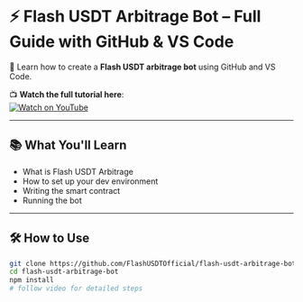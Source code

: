 # ⚡ Flash USDT Arbitrage Bot – Full Guide with GitHub & VS Code

🚀 Learn how to create a **Flash USDT arbitrage bot** using GitHub and VS Code.

📺 **Watch the full tutorial here**:  
[![Watch on YouTube](https://img.youtube.com/vi/Og9Tm94_nRU/0.jpg)](https://www.youtube.com/watch?v=Og9Tm94_nRU)

---

## 📚 What You'll Learn
- What is Flash USDT Arbitrage
- How to set up your dev environment
- Writing the smart contract
- Running the bot

---

## 🛠 How to Use

```bash
git clone https://github.com/FlashUSDTOfficial/flash-usdt-arbitrage-bot.git
cd flash-usdt-arbitrage-bot
npm install
# follow video for detailed steps
